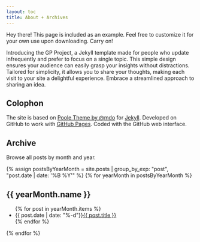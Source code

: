 ```yaml
---
layout: toc
title: About + Archives
---
```

<p class="message">
  Hey there! This page is included as an example. Feel free to customize it for your own use upon downloading. Carry on!
</p>

Introducing the GP Project, a Jekyll template made for people who update infrequently and prefer to focus on a single topic. This simple design ensures your audience can easily grasp your insights without distractions. Tailored for simplicity, it allows you to share your thoughts, making each visit to your site a delightful experience. Embrace a streamlined approach to sharing an idea.

## Colophon
The site is based on [Poole Theme by @mdo](https://github.com/poole) for [Jekyll](https://jekyllrb.com). Developed on GitHub to work with [GitHub Pages](https://pages.github.com). Coded with the GitHub web interface.

## Archive

Browse all posts by month and year.

{% assign postsByYearMonth = site.posts | group_by_exp: "post", "post.date | date: '%B %Y'" %}
{% for yearMonth in postsByYearMonth %}
  <h2>{{ yearMonth.name }}</h2>
  <ul>
    {% for post in yearMonth.items %}
      <li><span>{{ post.date | date: "%-d"}}</span><a href="{{ post.url | relative_url }}">{{ post.title }}</a></li>
    {% endfor %}
  </ul>
{% endfor %}
